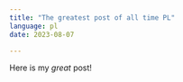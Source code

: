 ```yaml
---
title: "The greatest post of all time PL"
language: pl
date: 2023-08-07

---
```


Here is my _great_ post!

